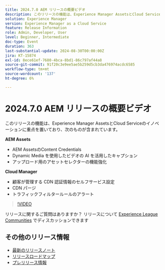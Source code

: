 ```yaml
---
title: 2024.7.0 AEM リリースの概要ビデオ
description: このリリースの機能は、Experience Manager AssetsとCloud Serviceのイノベーションに重点を置いており、次のものが含まれます。AEM Assets:AEM AssetsのContent Credentials​Dynamic Media を使用したビデオの AI を利用したキャプション​アップロード用のアセットセレクターの機能強化​Cloud Manager：顧客管理の CDN 認証情報のセルフサービス設定​CDN パージ​トラフィックフィルタールールアラート​
solution: Experience Manager
version: Experience Manager as a Cloud Service
feature: Release Information
role: Admin, Developer, User
level: Beginner, Intermediate
doc-type: Event
duration: 363
last-substantial-update: 2024-08-30T00:00:00Z
jira: KT-15874
exl-id: 8ece61ef-7680-4bca-8bd1-86c797af44a8
source-git-commit: 91f20c3e9ee5ae5b259d5cb3da476974acdc6585
workflow-type: tm+mt
source-wordcount: '137'
ht-degree: 6%

---
```


# 2024.7.0 AEM リリースの概要ビデオ

このリリースの機能は、Experience Manager AssetsとCloud Serviceのイノベーションに重点を置いており、次のものが含まれています。

**AEM Assets**

* AEM AssetsのContent Credentials&#x200B;
* Dynamic Media を使用したビデオの AI を活用したキャプション&#x200B;
* アップロード用のアセットセレクターの機能強化&#x200B;

**Cloud Manager**

* 顧客が管理する CDN 認証情報のセルフサービス設定&#x200B;
* CDN パージ&#x200B;
* トラフィックフィルタールールのアラート&#x200B;

>[!VIDEO](https://video.tv.adobe.com/v/3431707/?learn=on)


リリースに関するご質問はありますか？  リリースについて [Experience League Communities](https://adobe.ly/3X9WQfF) でディスカッションできます

## その他のリリース情報

* [最新のリリースノート](https://experienceleague.adobe.com/docs/experience-manager-cloud-service/content/release-notes/home.html?lang=ja)
* [ リリースロードマップ ](https://experienceleague.adobe.com/docs/experience-manager-release-information/aem-release-updates/update-releases-roadmap.html?lang=ja)
* [ プレリリース情報 ](https://experienceleague.adobe.com/docs/experience-manager-cloud-service/content/release-notes/prerelease.html)
